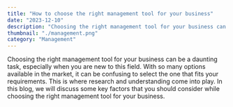 ```yaml
---
title: "How to choose the right management tool for your business"
date: "2023-12-10"
description: "Choosing the right management tool for your business can be a daunting task, especially when you are new to this field. With so many options available in the market, it can be confusing to select the one that fits your requirements. This is where research and understanding come into play. In this blog, we will discuss some key factors that you should consider while choosing the right management tool for your business."
thumbnail: "./management.png"
category: "Management"
---
```


Choosing the right management tool for your business can be a daunting task, especially when you are new to this field. With so many options available in the market, it can be confusing to select the one that fits your requirements. This is where research and understanding come into play. In this blog, we will discuss some key factors that you should consider while choosing the right management tool for your business.


